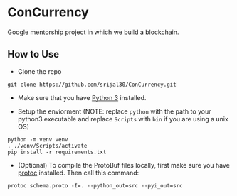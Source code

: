 # ConCurrency
Google mentorship project in which we build a blockchain.

## How to Use

* Clone the repo
```
git clone https://github.com/srijal30/ConCurrency.git
```

* Make sure that you have [Python 3](https://www.python.org/downloads/) installed. 

* Setup the enviorment (NOTE: replace `python` with the path to your python3 executable and replace `Scripts` with `bin` if you are using a unix OS)
```
python -m venv venv
. ./venv/Scripts/activate 
pip install -r requirements.txt
```
* (Optional) To compile the ProtoBuf files locally, first make sure you have [protoc](https://github.com/protocolbuffers/protobuf/releases) installed. Then call this command:
```
protoc schema.proto -I=. --python_out=src --pyi_out=src
```
 


